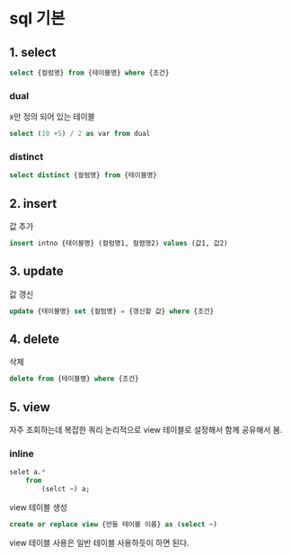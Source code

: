 # sql 기본

## 1. select

```sql
select {컬럼명} from {테이블명} where {조건}
```

### dual

x만 정의 되어 있는 테이블 

```sql
select (10 +5) / 2 as var from dual
```

### distinct

```sql
select distinct {컬럼명} from {테이블명} 
```



## 2. insert

값 추가

```sql
insert intno {테이블명} (컬럼명1, 컬렴명2) values (값1, 값2)
```



## 3. update

값 갱신

```sql
update {테이블명} set {컬럼명} = {갱신할 값} where {조건}
```



## 4. delete

삭제

```sql
delete from {테이블명} where {조건}
```



## 5. view

자주 조회하는데 복잡한 쿼리 논리적으로 view 테이블로 설정해서 함께 공유해서 봄. 

### inline

```sql
selet a.*
	from
		(selct ~) a;
```

view 테이블 생성

```sql
create or replace view {만들 테이블 이름} as (select ~)
```

view 테이블 사용은 일반 테이블 사용하듯이 하면 된다. 

